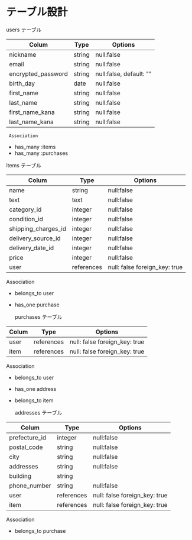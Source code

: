  # テーブル設計

  users テーブル

|Colum            |Type         |Options                                 |
|---------------------|-------------|----------------------------------------|
|nickname             |string       |null:false                              |
|email                |string       |null:false                              |
|encrypted_password   |string       |null:false, default: ""                 |
|birth_day            |date         |null:false                              |
|first_name           |string       |null:false                              |
|last_name            |string       |null:false                              |
|first_name_kana      |string       |null:false                              |
|last_name_kana       |string       |null:false                              |

     Association
-  has_many :items
-  has_many :purchases


  items テーブル

|Colum                   |Type         |Options                                 |
|------------------------|-------------|----------------------------------------|
|name                    |string       |null:false                              |
|text                    |text         |null:false                              |
|category_id             |integer      |null:false                              |
|condition_id            |integer      |null:false                              |
|shipping_charges_id     |integer      |null:false                              |
|delivery_source_id      |integer      |null:false                              |
|delivery_date_id        |integer      |null:false                              |
|price                   |integer      |null:false                              |
|user                    |references   |null: false foreign_key: true           |

   Association
- belongs_to user
- has_one purchase

 
  purchases テーブル

|Colum                   |Type         |Options                                 |
|------------------------|-------------|----------------------------------------|
|user                    |references   |null: false foreign_key: true           |  
|item                    |references   |null: false foreign_key: true           |

 Association

- belongs_to user
- has_one address
- belongs_to item

  addresses テーブル

|Colum                   |Type         |Options                                 |
|------------------------|-------------|----------------------------------------|
|prefecture_id           |integer      |null:false                              |
|postal_code             |string       |null:false                              |
|city                    |string       |null:false                              |
|addresses               |string       |null:false                              |
|building                |string       |                                        |
|phone_number            |string       |null:false                              |
|user                    |references   |null: false foreign_key: true           |  
|item                    |references   |null: false foreign_key: true           |

  Association

- belongs_to purchase